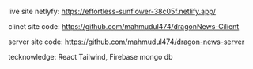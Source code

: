 live site netlyfy: https://effortless-sunflower-38c05f.netlify.app/


clinet site code: https://github.com/mahmudul474/dragonNews-Cilient

server site code: https://github.com/mahmudul474/dragon-news-server

tecknowledge: React Tailwind, Firebase  mongo db
